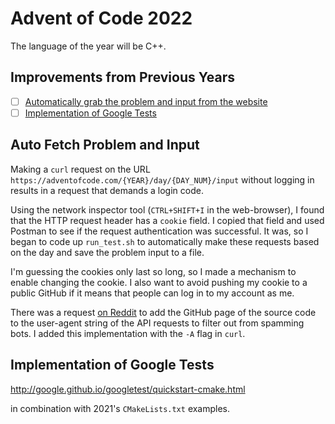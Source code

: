 # Advent of Code 2022

The language of the year will be C++.

## Improvements from Previous Years

- [ ] [Automatically grab the problem and input from the website](#auto-fetch-problem-and-input)
- [ ] [Implementation of Google Tests](#implementation-of-google-tests)

## Auto Fetch Problem and Input

Making a `curl` request on the URL `https://adventofcode.com/{YEAR}/day/{DAY_NUM}/input` without logging in results in a request that demands a login code. 

Using the network inspector tool (`CTRL+SHIFT+I` in the web-browser), I found that the HTTP request header has a `cookie` field. I copied that field and used Postman to see if the request authentication was successful. It was, so I began to code up `run_test.sh` to automatically make these requests based on the day and save the problem input to a file.

I'm guessing the cookies only last so long, so I made a mechanism to enable changing the cookie. I also want to avoid pushing my cookie to a public GitHub if it means that people can log in to my account as me.

There was a request [on Reddit](https://www.reddit.com/r/adventofcode/comments/z9dhtd/please_include_your_contact_info_in_the_useragent/?utm_source=share&utm_medium=android_app&utm_name=androidcss&utm_term=1&utm_content=share_button) to add the GitHub page of the source code to the user-agent string of the API requests to filter out from spamming bots. I added this implementation with the `-A` flag in `curl`.

## Implementation of Google Tests

http://google.github.io/googletest/quickstart-cmake.html

in combination with 2021's `CMakeLists.txt` examples.